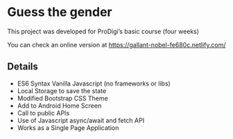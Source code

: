 # Guess the gender

This project was developed for ProDigi’s basic course (four weeks)

You can check an online version at https://gallant-nobel-fe680c.netlify.com/

## Details

- ES6 Syntax Vanilla Javascript (no frameworks or libs)
- Local Storage to save the state
- Modified Bootstrap CSS Theme
- Add to Android Home Screen
- Call to public APIs
- Use of Javascript async/await and fetch API
- Works as a Single Page Application
